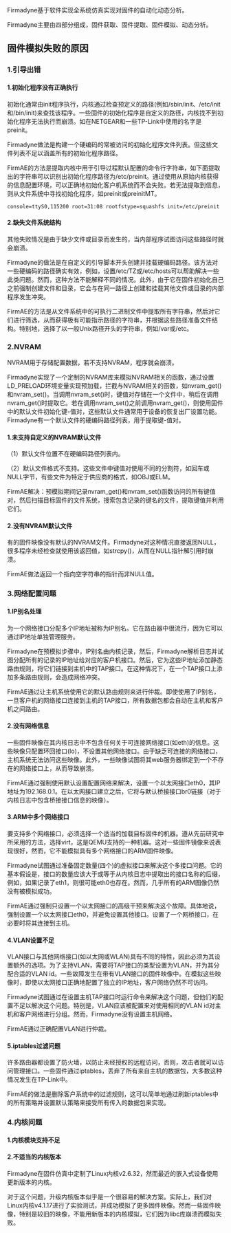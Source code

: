 

Firmadyne基于软件实现全系统仿真实现对固件的自动化动态分析。

Firmadyne主要由四部分组成，固件获取、固件提取、固件模拟、动态分析。

## 固件模拟失败的原因

### 1.引导出错

#### 1.初始化程序没有正确执行

初始化通常由init程序执行，内核通过检查预定义的路径(例如/sbin/init、/etc/init和/bin/init)来查找该程序。一些固件的初始化程序是自定义的路径，内核找不到初始化程序无法执行而崩溃。如在NETGEAR和一些TP-Link中使用的名字是preinit。

Firmadyne做法是构建一个硬编码的常被访问的初始化程序文件列表。但这些文件列表不足以涵盖所有的初始化程序路径。

FirmAE的方法是提取内核中用于引导过程默认配置的命令行字符串，如下面提取出的字符串可以识别出初始化程序路径为/etc/preinit。通过使用从原始内核获得的信息配置环境，可以正确地初始化客户机系统而不会失败。若无法提取到信息，则从文件系统中寻找初始化程序，如preinit或preinitMT。

```
console=ttyS0,115200 root=31:08 rootfstype=squashfs init=/etc/preinit
```

#### 2.缺失文件系统结构

其他失败情况是由于缺少文件或目录而发生的，当内部程序试图访问这些路径时就会崩溃。

Firmadyne的做法是在自定义的引导脚本开头创建并挂载硬编码路径。该方法对一些硬编码的路径确实有效，例如，设置/etc/TZ或/etc/hosts可以帮助解决一些此类问题。然而，这种方法不能解释不同的情况。此外，由于它在固件初始化自己之前强制创建文件和目录，它会与在同一路径上创建和挂载其他文件或目录的内部程序发生冲突。

FirmAE的方法是从文件系统中的可执行二进制文件中提取所有字符串，然后对它们进行筛选，从而获得极有可能指示路径的字符串，并根据这些路径准备文件结构。特别地，选择了以一般Unix路径开头的字符串，例如/var或/etc。

### 2.NVRAM

NVRAM用于存储配置数据，若不支持NVRAM，程序就会崩溃。

Firmadyne实现了一个定制的NVRAM库来模拟NVRAM相关的函数，通过设置LD_PRELOAD环境变量实现预加载，拦截与NVRAM相关的函数，如nvram_get()和nvram_set()。当调用nvram_set()时，键值对存储在一个文件中，稍后在调用nvram_get()时提取它。若在调用nvram_set()之前调用nvram_get()，则使用固件中的默认文件初始化键-值对，这些默认文件通常用于设备的恢复出厂设置功能。Firmadyne有一个默认文件的硬编码路径列表，用于提取键-值对。

#### 1.未支持自定义的NVRAM默认文件

（1）默认文件位置不在硬编码路径列表内。

（2）默认文件格式不支持。这些文件中键值对使用不同的分割符，如回车或NULL字节，有些文件为特定于供应商的格式，如OBJ或ELM。

FirmAE解决：预模拟期间记录nvram_get()和nvram_set()函数访问的所有键值对，然后扫描目标固件的文件系统，搜索包含记录的键名的文件，提取键值并利用它们。

#### 2.没有NVRAM默认文件

有的固件映像没有默认的NVRAM文件。Firmadyne对这种情况直接返回NULL，很多程序未经检查就使用该返回值，如strcpy()，从而在NULL指针解引用时崩溃。

FirmAE做法返回一个指向空字符串的指针而非NULL值。

### 3.网络配置问题

#### 1.IP别名处理

为一个网络接口分配多个IP地址被称为IP别名。它在路由器中很流行，因为它可以通过IP地址单独管理服务。

Firmadyne在预模拟步骤中，IP别名由内核记录，然后，Firmadyne解析日志并试图分配所有的记录的IP地址给对应的客户机接口。然后，它为这些IP地址添加静态路由规则，将它们链接到主机中的TAP接口。在这种情况下，在一个TAP接口上添加多条路由规则，会造成网络冲突。

FirmAE通过让主机系统使用它的默认路由规则来进行仲裁。即使使用了IP别名，一旦客户机的网络接口连接到主机的TAP接口，所有数据包都会自动在主机和客户机之间路由。

#### 2.没有网络信息

 一些固件映像在其内核日志中不包含任何关于可连接网络接口(如eth)的信息。这些映像只配置环回接口(lo)，不设置其他网络接口。由于缺乏可连接的网络接口，主机系统无法访问这些映像。此外，一些映像试图将其web服务器绑定到一个不存在的网络接口上，从而导致崩溃。

FirmAE通过强制使用默认设置配置网络来解决，设置一个以太网接口eth0，其IP地址为192.168.0.1。在以太网接口建立之后，它将与默认桥接接口br0链接（对于内核日志中包含桥接接口信息的映像）。

#### 3.ARM中多个网络接口

 要支持多个网络接口，必须选择一个适当的加载目标固件的机器。遵从先前研究中所采用的方法，选择virt，这是QEMU支持的一种机器。这对一些固件镜像来说表现很好，然而，它不能模拟具有多个网络接口的ARM固件映像。

Firmadyne试图通过准备固定数量(四个)的虚拟接口来解决这个多接口问题。它的基本假设是，接口的数量应该大于或等于从内核日志中提取出的接口名称的后缀，例如，如果记录了eth1，则很可能eth0也存在。然而，几乎所有的ARM图像仍然没有被模拟成功。

FirmAE通过强制只设置一个以太网接口的高级干预来解决这个故障。具体地说，强制设置一个以太网接口eth0，并避免设置其他接口。设置了一个网桥接口，在必要时将其连接到主机。

#### 4.VLAN设置不足

VLAN接口与其他网络接口(如以太网或WLAN)具有不同的特性，因此必须为其设置额外的选项。为了支持VLAN，需要将TAP接口的类型设置为VLAN，并为其分配合适的VLAN id。一些故障发生在带有VLAN接口的固件映像中。在模拟这些映像时，即使以太网接口正确地配置了独立的IP地址，客户网络仍然不可访问。

Firmadyne试图通过在设置主机TAP接口时运行命令来解决这个问题，但他们的配置不足以解决这个问题。特别是，VLAN应该被配置来对使用相同的VLAN id对主机和客户网络进行分组。然而，Firmadyne没有设置主机网络。

FirmAE通过正确配置VLAN进行仲裁。

#### 5.iptables过滤问题

许多路由器都设置了防火墙，以防止未经授权的远程访问，否则，攻击者就可以访问管理接口。一些固件通过iptables，丢弃了所有来自主机的数据包，大多数这种情况发生在TP-Link中。

FirmAE的做法是删除客户系统中的过滤规则，这可以简单地通过刷新iptables中的所有策略并设置默认策略来接受所有传入的数据包来实现。

### 4.内核问题

#### 1.内核模块支持不足



#### 2.不适当的内核版本

Firmadyne在固件仿真中定制了Linux内核v2.6.32，然而最近的嵌入式设备使用更新版本的内核。

对于这个问题，升级内核版本似乎是一个很容易的解决方案。实际上，我们对Linux内核v4.1.17进行了实验测试，并成功模拟了更多固件映像。然而一些固件映像，特别是较旧的映像，不能用新版本的内核模拟，它们因为libc库崩溃而模拟失败。
